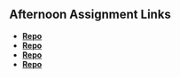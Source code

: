 ## Afternoon Assignment Links

* **[Repo](https://github.com/AndrewAllison2/burgershack)**
* **[Repo](https://github.com/AndrewAllison2/gregslistNode)**
* **[Repo](https://github.com/AndrewAllison2/daplanets)**
* **[Repo](https://github.com/AndrewAllison2/<ASSIGNMENT_REPO>)**
